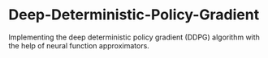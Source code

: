 # Deep-Deterministic-Policy-Gradient
Implementing the deep deterministic policy gradient (DDPG) algorithm with the help of neural function approximators.

